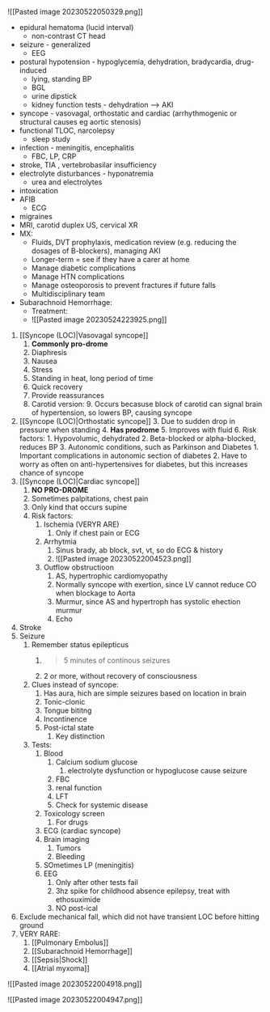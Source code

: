 ![[Pasted image 20230522050329.png]]
-   epidural hematoma (lucid interval)
    -   non-contrast CT head
-   seizure - generalized
    -   EEG
-   postural hypotension - hypoglycemia, dehydration, bradycardia, drug-induced
    -   lying, standing BP
    -   BGL
    -   urine dipstick
    - kidney function tests - dehydration --> AKI
-   syncope - vasovagal, orthostatic and cardiac (arrhythmogenic or structural causes eg aortic stenosis)
-   functional TLOC, narcolepsy
    -   sleep study
-   infection - meningitis, encephalitis
    -   FBC, LP, CRP
-   stroke, TIA , vertebrobasilar insufficiency
-   electrolyte disturbances - hyponatremia
    -   urea and electrolytes
-   intoxication
-   AFIB
    -   ECG
-   migraines
-   MRI, carotid duplex US, cervical XR
- MX:
	- Fluids, DVT prophylaxis, medication review (e.g. reducing the dosages of B-blockers), managing AKI
	- Longer-term = see if they have a carer at home
	- Manage diabetic complications
	- Manage HTN complications
	- Manage osteoporosis to prevent fractures if future falls 
	- Multidisciplinary team
- Subarachnoid Hemorrhage:
	- Treatment:
	- ![[Pasted image 20230524223925.png]]



1. [[Syncope (LOC)|Vasovagal syncope]]
	1. **Commonly pro-drome**
	2. Diaphresis
	3. Nausea
	4. Stress
	5. Standing in heat, long period of time
	6. Quick recovery
	7. Provide reassurances
	8. Carotid version:
		9. Occurs becasuse block of carotid can signal brain of hypertension, so lowers BP, causing syncope
2. [[Syncope (LOC)|Orthostatic syncope]]
	3. Due to sudden drop in pressure when standing
	4. **Has prodrome**
	5. Improves with fluid
	6. Risk factors:
		1. Hypovolumic, dehydrated
		2. Beta-blocked or alpha-blocked, reduces BP
		3. Autonomic conditions, such as Parkinson and Diabetes
			1. Important complications in autonomic section of diabetes
			2. Have to worry as often on anti-hypertensives for diabetes, but this increases chance of syncope
3. [[Syncope (LOC)|Cardiac syncope]]
	1. **NO PRO-DROME**
	2. Sometimes palpitations, chest pain
	3. Only kind that occurs supine
	4. Risk factors:
		1. Ischemia (VERYR ARE)
			1. Only if chest pain or ECG
		2. Arrhytmia
			1. Sinus brady, ab block, svt, vt, so do ECG & history
			2. ![[Pasted image 20230522004523.png]]
		3. Outflow obstructioon
			1. AS, hypertrophic cardiomyopathy
			2. Normally syncope with exertion, since LV cannot reduce CO when blockage to Aorta
			3. Murmur, since AS and hypertroph has systolic ehection murmur
			4. Echo
4. Stroke
5. Seizure
	1. Remember status epilepticus
		1. >5 minutes of continous seizures
		2. 2 or more, without recovery of consciousness
	2. Clues instead of syncope:
		1. Has aura, hich are simple seizures based on location in brain
		2. Tonic-clonic
		3. Tongue bititng
		4. Incontinence
		5. Post-ictal state
			1. Key distinction
	3. Tests:
		1. Blood
			1. Calcium sodium glucose
				1. electrolyte dysfunction or hypoglucose cause seizure
			2. FBC
			3. renal function
			4. LFT
			5. Check for systemic disease
		2. Toxicology screen
			1. For drugs
		3. ECG (cardiac syncope)
		4. Brain imaging
			1. Tumors
			2. Bleeding
		5. SOmetimes LP (meningitis)
		6. EEG
			1. Only after other tests fail
			2. 3hz spike for childhood absence epilepsy, treat with ethosuximide
			3. NO post-ical
6. Exclude mechanical fall, which did not have transient LOC before hitting ground
7. VERY RARE:
	1. [[Pulmonary Embolus]]
	2. [[Subarachnoid Hemorrhage]]
	3. [[Sepsis|Shock]]
	4. [[Atrial myxoma]]

![[Pasted image 20230522004918.png]]

![[Pasted image 20230522004947.png]]
